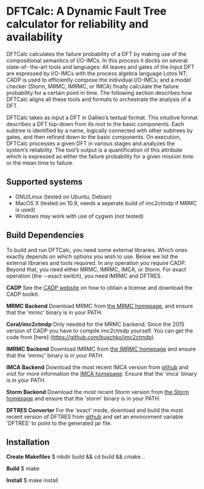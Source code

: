 # DFTCalc: A Dynamic Fault Tree calculator for reliability and availability

DFTCalc calculates the failure probability of a DFT by making use of the compositional semantics of I/O-IMCs. In this process it docks on several state-of- the-art tools and languages: All leaves and gates of the input DFT are expressed by I/O-IMCs with the process algebra language Lotos NT; CADP is used to efficiently compose the individual I/O-IMCs; and a model checker (Storm, MRMC, IMRMC, or IMCA) finally calculate the failure probability for a certain point in time. The following section describes how DFTCalc aligns all these tools and formats to orchestrate the analysis of a DFT.

DFTCalc takes as input a DFT in Galileo’s textual format. This intuitive format describes a DFT top-down from its root to the basic components. Each subtree is identified by a name, logically connected with other subtrees by gates, and then refined down to the basic components. On execution, DFTCalc processes a given DFT in various stages and analyzes the system’s reliability. The tool’s output is a quantification of this attribute which is expressed as either the failure probability for a given mission time or the mean time to failure.

## Supported systems

- GNU/Linux (tested on Ubuntu, Debian)
- MacOS X (tested on 10.9, needs a seperate build of imc2ctmdp if MRMC is used)
- Windows may work with use of cygwin (not tested)

## Build Dependencies

To build and run DFTCalc, you need some external libraries. Which ones
exactly depends on which options you wish to use. Below we list the
external libraries and tools required. In any operation you require
CADP. Beyond that, you need either MRMC, IMRMC, IMCA, or Storm. For
exact operation (the --exact switch), you need IMRMC and DFTRES.

**CADP**
See the [CADP website](http://www.inrialpes.fr/vasy/cadp/) on how to obtain a license and download the CADP toolkit.

**MRMC Backend**
Download MRMC from [the MRMC homepage](http://www.mrmc-tool.org/),
and ensure that the 'mrmc' binary is in your PATH.

**Coral/imc2ctmdp**
Only needed for the MRMC backend. Since the 2015 version of CADP you have to compile imc2ctmdp yourself. You can get the code from [here] (https://github.com/buschko/imc2ctmdp).

**IMRMC Backend**
Download IMRMC from [the IMRMC homepage](https://www.ennoruijters.nl/imrmc.html)
and ensure that the 'imrmc' binary is in your PATH.

**IMCA Backend**
Download the most recent IMCA version from [github](https://github.com/utwente-fmt/imca) and visit for more information the [IMCA homepage](http://www-i2.informatik.rwth-aachen.de/imca/index.html). Ensure that the 'imca' binary is in your PATH.

**Storm Backend**
Download the most recent Storm version from [the Storm
homepage](http://www.stormchecker.org/) and ensure that the 'storm'
binary is in your PATH.

**DFTRES Converter**
For the 'exact' mode, download and build the most recent version of
DFTRES from [github](https://github.com/utwente-fmt/DFTRES) and set an
environment variable 'DFTRES' to point to the generated jar file.

## Installation

**Create Makefiles**
$ mkdir build && cd build && cmake ..

**Build**
$ make

**Install**
$ make install
